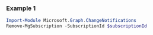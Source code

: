 ### Example 1
```powershell
Import-Module Microsoft.Graph.ChangeNotifications
Remove-MgSubscription -SubscriptionId $subscriptionId
```
